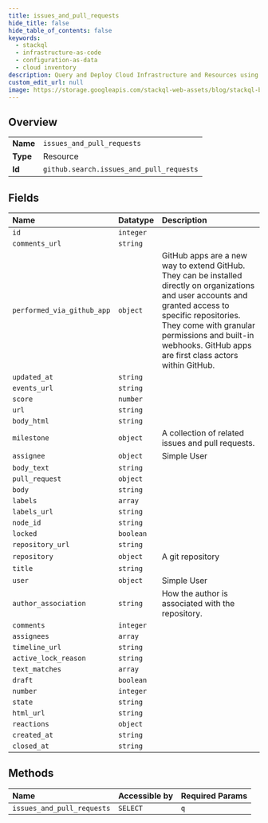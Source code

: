 ```yaml
---
title: issues_and_pull_requests
hide_title: false
hide_table_of_contents: false
keywords:
  - stackql
  - infrastructure-as-code
  - configuration-as-data
  - cloud inventory
description: Query and Deploy Cloud Infrastructure and Resources using SQL
custom_edit_url: null
image: https://storage.googleapis.com/stackql-web-assets/blog/stackql-blog-post-featured-image.png
---
```

  
    

## Overview
<table><tbody>
<tr><td><b>Name</b></td><td><code>issues_and_pull_requests</code></td></tr>
<tr><td><b>Type</b></td><td>Resource</td></tr>
<tr><td><b>Id</b></td><td><code>github.search.issues_and_pull_requests</code></td></tr>
</tbody></table>

## Fields
| Name | Datatype | Description |
|:-----|:---------|:------------|
| `id` | `integer` |  |
| `comments_url` | `string` |  |
| `performed_via_github_app` | `object` | GitHub apps are a new way to extend GitHub. They can be installed directly on organizations and user accounts and granted access to specific repositories. They come with granular permissions and built-in webhooks. GitHub apps are first class actors within GitHub. |
| `updated_at` | `string` |  |
| `events_url` | `string` |  |
| `score` | `number` |  |
| `url` | `string` |  |
| `body_html` | `string` |  |
| `milestone` | `object` | A collection of related issues and pull requests. |
| `assignee` | `object` | Simple User |
| `body_text` | `string` |  |
| `pull_request` | `object` |  |
| `body` | `string` |  |
| `labels` | `array` |  |
| `labels_url` | `string` |  |
| `node_id` | `string` |  |
| `locked` | `boolean` |  |
| `repository_url` | `string` |  |
| `repository` | `object` | A git repository |
| `title` | `string` |  |
| `user` | `object` | Simple User |
| `author_association` | `string` | How the author is associated with the repository. |
| `comments` | `integer` |  |
| `assignees` | `array` |  |
| `timeline_url` | `string` |  |
| `active_lock_reason` | `string` |  |
| `text_matches` | `array` |  |
| `draft` | `boolean` |  |
| `number` | `integer` |  |
| `state` | `string` |  |
| `html_url` | `string` |  |
| `reactions` | `object` |  |
| `created_at` | `string` |  |
| `closed_at` | `string` |  |
## Methods
| Name | Accessible by | Required Params |
|:-----|:--------------|:----------------|
| `issues_and_pull_requests` | `SELECT` | `q` |
